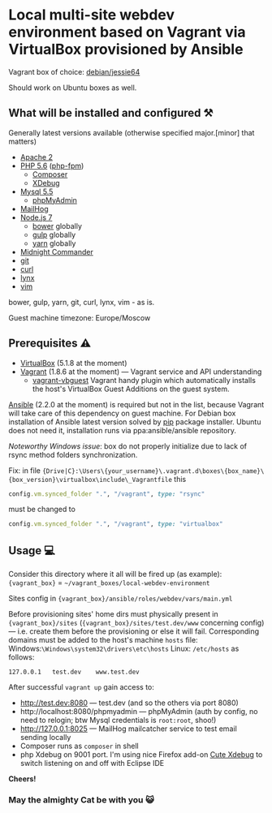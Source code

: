 # Local multi-site webdev environment based on Vagrant via VirtualBox provisioned by Ansible
Vagrant box of choice: [debian/jessie64](https://atlas.hashicorp.com/debian/boxes/jessie64)

Should work on Ubuntu boxes as well.
## What will be installed and configured ⚒️
Generally latest versions available (otherwise specified major.[minor] that matters)
- [Apache 2](https://httpd.apache.org/)
- [PHP 5.6](http://php.net/) ([php-fpm](https://wiki.apache.org/httpd/PHP-FPM))
  - [Composer](https://getcomposer.org/)
  - [XDebug](https://xdebug.org/)
- [Mysql 5.5](https://www.mysql.com/)
  - [phpMyAdmin](https://www.phpmyadmin.net/)
- [MailHog](https://github.com/mailhog/MailHog)
- [Node.js 7](https://nodejs.org/)
  - [bower](https://bower.io/) globally
  - [gulp](http://gulpjs.com/) globally
  - [yarn](https://yarnpkg.com/) globally
- [Midnight Commander](http://www.midnight-commander.org/)
- [git](https://git-scm.com/)
- [curl](https://curl.haxx.se/)
- [lynx](http://lynx.browser.org/)
- [vim](http://www.vim.org/)

bower, gulp, yarn, git, curl, lynx, vim - as is.

Guest machine timezone: Europe/Moscow

## Prerequisites ⚠️
- [VirtualBox](https://www.virtualbox.org/) (5.1.8 at the moment)
- [Vagrant](https://www.vagrantup.com/) (1.8.6 at the moment) — Vagrant service and API understanding
  - [vagrant-vbguest](https://github.com/dotless-de/vagrant-vbguest) Vagrant handy plugin which automatically installs the host's VirtualBox Guest Additions on the guest system.

[Ansible](https://www.ansible.com/) (2.2.0 at the moment) is required but not in the list, because Vagrant will take care of this dependency on guest machine. For Debian box installation of Ansible latest version solved by [pip](https://pip.pypa.io/) package installer. Ubuntu does not need it, installation runs via ppa:ansible/ansible repository.

_Noteworthy Windows issue_: box do not properly initialize due to lack of rsync method folders synchronization.

Fix: in file `{Drive|C}:\Users\{your_username}\.vagrant.d\boxes\{box_name}\{box_version}\virtualbox\include\_Vagrantfile` this
```ruby
config.vm.synced_folder ".", "/vagrant", type: "rsync"
```
must be changed to
```ruby
config.vm.synced_folder ".", "/vagrant", type: "virtualbox"
```

## Usage 💻
Consider this directory where it all will be fired up (as example):
`{vagrant_box}` = `~/vagrant_boxes/local-webdev-environment`

Sites config in `{vagrant_box}/ansible/roles/webdev/vars/main.yml`

Before provisioning sites' home dirs must physically present in `{vagrant_box}/sites` (`{vagrant_box}/sites/test.dev/www` concerning config) — i.e. create them before the provisioning or else it will fail.
Corresponding domains must be added to the host's machine `hosts` file:
Windows:`\Windows\system32\drivers\etc\hosts`
Linux: `/etc/hosts`
as follows:
```
127.0.0.1   test.dev    www.test.dev
```
After successful `vagrant up` gain access to:
- http://test.dev:8080 — test.dev (and so the others via port 8080)
- http://localhost:8080/phpmyadmin — phpMyAdmin (auth by config, no need to relogin; btw Mysql credentials is `root:root`, shoo!)
- http://127.0.0.1:8025 — MailHog mailcatcher service to test email sending locally
- Composer runs as `composer` in shell
- php Xdebug on 9001 port. I'm using nice Firefox add-on [Cute Xdebug](https://addons.mozilla.org/en-US/firefox/addon/cute-xdebug/?src=api) to switch listening on and off with Eclipse IDE

**Cheers!**
### May the almighty Cat be with you 😺